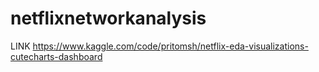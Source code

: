 # netflixnetworkanalysis

LINK
https://www.kaggle.com/code/pritomsh/netflix-eda-visualizations-cutecharts-dashboard
